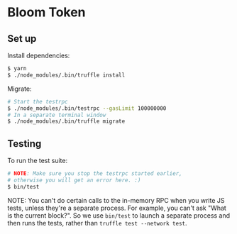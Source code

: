 # Bloom Token

## Set up

Install dependencies:

```sh
$ yarn
$ ./node_modules/.bin/truffle install
```

Migrate:

```sh
# Start the testrpc
$ ./node_modules/.bin/testrpc --gasLimit 100000000
# In a separate terminal window
$ ./node_modules/.bin/truffle migrate
```

## Testing

To run the test suite:

```sh
# NOTE: Make sure you stop the testrpc started earlier,
# otherwise you will get an error here. :)
$ bin/test
```

NOTE: You can't do certain calls to the in-memory RPC when you write JS tests, unless they're a separate process. For example, you can't ask "What is the current block?". So we use `bin/test` to launch a separate process and then runs the tests, rather than `truffle test --network test`.
